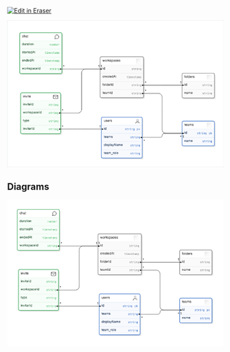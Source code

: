 <p><a target="_blank" href="https://eraser-qa.web.app/workspace/pyZybhft9xUCzpcHQnqE" id="edit-in-eraser-github-link"><img alt="Edit in Eraser" src="https://firebasestorage.googleapis.com/v0/b/second-petal-295822.appspot.com/o/images%2Fgithub%2FOpen%20in%20Eraser.svg?alt=media&amp;token=968381c8-a7e7-472a-8ed6-4a6626da5501"></a></p>

![Figure 1](/.eraser/pyZybhft9xUCzpcHQnqE___Qxtsss9kS8O75Kn5SgLmGHQrrkC2___---figure---QhUEGDsfbZpY_xtU0YnHb---figure---q3y94Loa-yU7NWS-SqJkPg.png "Figure 1")




<!-- eraser-additional-content -->
## Diagrams
<!-- eraser-additional-files -->
<a href="/LOCAL_TEST-entity-relationship-1.eraserdiagram" data-element-id="hq5X3ttW1odQsGtyf3Bk3"><img src="/.eraser/pyZybhft9xUCzpcHQnqE___Qxtsss9kS8O75Kn5SgLmGHQrrkC2___---diagram----3a05bf9c996ffc1b8874f7655926d9ec.png" alt="" data-element-id="hq5X3ttW1odQsGtyf3Bk3" /></a>
<!-- end-eraser-additional-files -->
<!-- end-eraser-additional-content -->
<!--- Eraser file: https://eraser-qa.web.app/workspace/pyZybhft9xUCzpcHQnqE --->